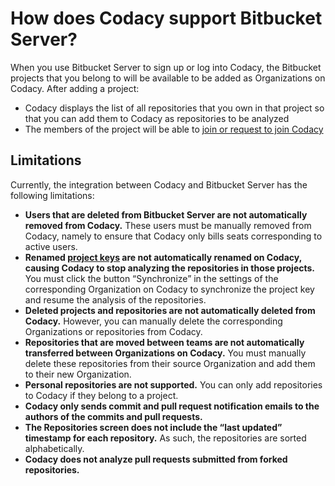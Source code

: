 # How does Codacy support Bitbucket Server?

When you use Bitbucket Server to sign up or log into Codacy, the
Bitbucket projects that you belong to will be available to be added as
Organizations on Codacy. After adding a project:

-   Codacy displays the list of all repositories that you own in that
    project so that you can add them to Codacy as repositories to be
    analyzed
-   The members of the project will be able to [join or request to join
    Codacy](/hc/en-us/articles/360010263720#settings-to-add-people)

## Limitations

Currently, the integration between Codacy and Bitbucket Server has the
following limitations:

-   **Users that are deleted from Bitbucket Server are not automatically
    removed from Codacy.** These users must be manually removed from
    Codacy, namely to ensure that Codacy only bills seats corresponding
    to active users.
-   **Renamed [project
    keys](https://confluence.atlassian.com/bitbucketserver/creating-projects-776639848.html)
    are not automatically renamed on Codacy, causing Codacy to stop
    analyzing the repositories in those projects.** You must click the
    button “Synchronize” in the settings of the corresponding
    Organization on Codacy to synchronize the project key and resume the
    analysis of the repositories.
-   **Deleted projects and repositories are not automatically deleted
    from Codacy.** However, you can manually delete the corresponding
    Organizations or repositories from Codacy.
-   **Repositories that are moved between teams are not automatically
    transferred between Organizations on Codacy.**<span
    style="font-weight: 400;"> You must manually delete these
    repositories from their source Organization and add them to their
    new Organization.</span>
-   **Personal repositories are not supported.** You can only add
    repositories to Codacy if they belong to a project.
-   **Codacy only sends commit and pull request notification emails to
    the authors of the commits and pull requests.**
-   **The Repositories screen does not include the “last updated”
    timestamp for each repository.**<span style="font-weight: 400;"> As
    such, the repositories are sorted alphabetically.</span>
-   **Codacy does not analyze pull requests submitted from forked
    repositories.**

